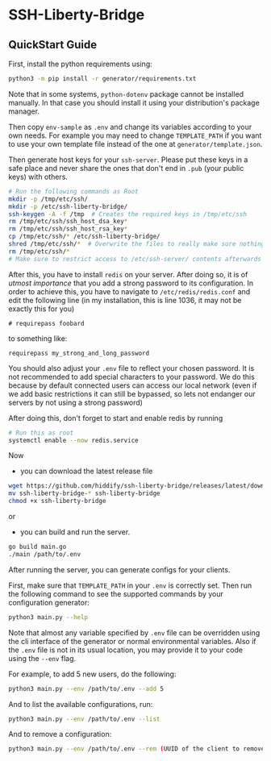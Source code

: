 # SSH-Liberty-Bridge

## QuickStart Guide

First, install the python requirements using:

```bash
python3 -m pip install -r generator/requirements.txt
```

Note that in some systems, `python-dotenv` package cannot be installed manually. In that
case you should install it using your distribution's package manager.

Then copy `env-sample` as `.env` and change its variables according to your
own needs. For example you may need to change `TEMPLATE_PATH` if you want to
use your own template file instead of the one at `generator/template.json`.

Then generate host keys for your `ssh-server`. Please put these keys in a safe
place and never share the ones that don't end in `.pub` (your public keys) with others.

```bash
# Run the following commands as Root
mkdir -p /tmp/etc/ssh/
mkdir -p /etc/ssh-liberty-bridge/
ssh-keygen -A -f /tmp  # Creates the required keys in /tmp/etc/ssh
rm /tmp/etc/ssh/ssh_host_dsa_key*
rm /tmp/etc/ssh/ssh_host_rsa_key*
cp /tmp/etc/ssh/* /etc/ssh-liberty-bridge/
shred /tmp/etc/ssh/*  # Overwrite the files to really make sure nothing gets left behind
rm /tmp/etc/ssh/*
# Make sure to restrict access to /etc/ssh-server/ contents afterwards
```

After this, you have to install `redis` on your server. After doing so, it is of *utmost importance*
that you add a strong password to its configuration. In order to achieve this, you have to
navigate to `/etc/redis/redis.conf` and edit the following line
(in my installation, this is line 1036, it may not be exactly this for you)

```
# requirepass foobard
```

to something like:

```
requirepass my_strong_and_long_password
```

You should also adjust your `.env` file to reflect your chosen password. It is not recommended to
add special characters to your password. We do this because by default connected users can access
our local network (even if we add basic restrictions it can still be bypassed,
so lets not endanger our servers by not using a strong password)

After doing this, don't forget to start and enable redis by running

```bash
# Run this as root
systemctl enable --now redis.service
```

Now 
- you can download the latest release file 
```bash
wget https://github.com/hiddify/ssh-liberty-bridge/releases/latest/download/ssh-liberty-bridge-$(dpkg --print-architecture)
mv ssh-liberty-bridge-* ssh-liberty-bridge
chmod +x ssh-liberty-bridge
```
or 
- you can build and run the server.

```bash
go build main.go
./main /path/to/.env
```

After running the server, you can generate configs for your clients.

First, make sure that `TEMPLATE_PATH` in your `.env` is correctly set.
Then run the following command to see the supported commands by your configuration generator:

```bash
python3 main.py --help
```

Note that almost any variable specified by `.env` file can be overridden using the cli interface
of the generator or normal environmental variables. Also if the `.env` file is not in its usual
location, you may provide it to your code using the `--env` flag.

For example, to add 5 new users, do the following:

```bash
python3 main.py --env /path/to/.env --add 5
```

And to list the available configurations, run:

```bash
python3 main.py --env /path/to/.env --list
```

And to remove a configuration:

```bash
python3 main.py --env /path/to/.env --rem (UUID of the client to remove from above)
```
